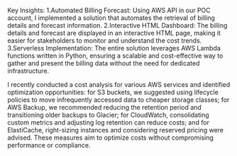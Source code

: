 Key Insights:
1.Automated Billing Forecast: Using AWS API in our POC account, I implemented a solution that automates the retrieval of billing details and forecast information.
2.Interactive HTML Dashboard: The billing details and forecast are displayed in an interactive HTML page, making it easier for stakeholders to monitor and understand the cost trends.
3.Serverless Implementation: The entire solution leverages AWS Lambda functions written in Python, ensuring a scalable and cost-effective way to gather and present the billing data without the need for dedicated infrastructure.




I recently conducted a cost analysis for various AWS services and identified optimization opportunities: for S3 buckets, we suggested using lifecycle policies to move infrequently accessed data to cheaper storage classes; for AWS Backup, we recommended reducing the retention period and transitioning older backups to Glacier; for CloudWatch, consolidating custom metrics and adjusting log retention can reduce costs; and for ElastiCache, right-sizing instances and considering reserved pricing were advised. These measures aim to optimize costs without compromising performance or compliance.
